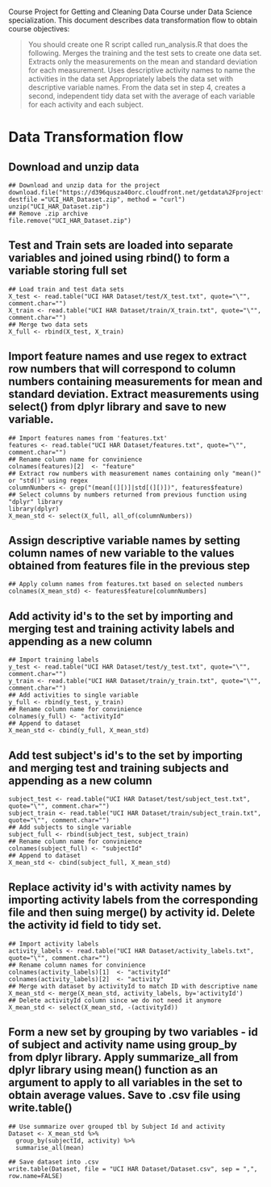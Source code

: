 Course Project for Getting and Cleaning Data Course under Data Science specialization.
This document describes data transformation flow to obtain course objectives:
> You should create one R script called run_analysis.R that does the following.
>  Merges the training and the test sets to create one data set.
>  Extracts only the measurements on the mean and standard deviation for each measurement.
>  Uses descriptive activity names to name the activities in the data set
>  Appropriately labels the data set with descriptive variable names.
>  From the data set in step 4, creates a second, independent tidy data set with the average of each variable for each activity and each subject.

# Data Transformation flow

## Download and unzip data
```
## Download and unzip data for the project
download.file("https://d396qusza40orc.cloudfront.net/getdata%2Fprojectfiles%2FUCI%20HAR%20Dataset.zip", destfile ="UCI_HAR_Dataset.zip", method = "curl")
unzip("UCI_HAR_Dataset.zip")
## Remove .zip archive
file.remove("UCI_HAR_Dataset.zip")
```

## Test and Train sets are loaded into separate variables and joined using rbind() to form a variable storing full set
```
## Load train and test data sets
X_test <- read.table("UCI HAR Dataset/test/X_test.txt", quote="\"", comment.char="")
X_train <- read.table("UCI HAR Dataset/train/X_train.txt", quote="\"", comment.char="")
## Merge two data sets
X_full <- rbind(X_test, X_train)
```

## Import feature names and use regex to extract row numbers that will correspond to column numbers containing measurements for mean and standard deviation. Extract measurements using select() from dplyr library and save to new variable.
```
## Import features names from 'features.txt'
features <- read.table("UCI HAR Dataset/features.txt", quote="\"", comment.char="")
## Rename column name for convinience
colnames(features)[2]  <- "feature"
## Extract row numbers with measurement names containing only "mean()" or "std()" using regex
columnNumbers <- grep("(mean[(][)]|std[(][)])", features$feature)
## Select columns by numbers returned from previous function using "dplyr" library
library(dplyr)
X_mean_std <- select(X_full, all_of(columnNumbers))
```

## Assign descriptive variable names by setting column names of new variable to the values obtained from features file in the previous step
```
## Apply column names from features.txt based on selected numbers
colnames(X_mean_std) <- features$feature[columnNumbers]
```
## Add activity id's to the set by importing and merging test and training activity labels and appending as a new column
```
## Import training labels
y_test <- read.table("UCI HAR Dataset/test/y_test.txt", quote="\"", comment.char="")
y_train <- read.table("UCI HAR Dataset/train/y_train.txt", quote="\"", comment.char="")
## Add activities to single variable
y_full <- rbind(y_test, y_train)
## Rename column name for convinience
colnames(y_full) <- "activityId"
## Append to dataset
X_mean_std <- cbind(y_full, X_mean_std)
```

## Add test subject's id's to the set by importing and merging test and training subjects and appending as a new column
```
subject_test <- read.table("UCI HAR Dataset/test/subject_test.txt", quote="\"", comment.char="")
subject_train <- read.table("UCI HAR Dataset/train/subject_train.txt", quote="\"", comment.char="")
## Add subjects to single variable
subject_full <- rbind(subject_test, subject_train)
## Rename column name for convinience
colnames(subject_full) <- "subjectId"
## Append to dataset
X_mean_std <- cbind(subject_full, X_mean_std)
```

## Replace activity id's with activity names by importing activity labels from the corresponding file and then suing merge() by activity id. Delete the activity id field to tidy set.
```
## Import activity labels
activity_labels <- read.table("UCI HAR Dataset/activity_labels.txt", quote="\"", comment.char="")
## Rename column names for convinience
colnames(activity_labels)[1]  <- "activityId"
colnames(activity_labels)[2]  <- "activity"
## Merge with dataset by activityId to match ID with descriptive name
X_mean_std <- merge(X_mean_std, activity_labels, by='activityId')
## Delete activityId column since we do not need it anymore
X_mean_std <- select(X_mean_std, -(activityId))
```

## Form a new set by grouping by two variables - id of subject and activity name using group_by from dplyr library. Apply summarize_all from dplyr library using mean() function as an argument to apply to all variables in the set to obtain average values. Save to .csv file using write.table()

```
## Use summarize over grouped tbl by Subject Id and activity
Dataset <- X_mean_std %>%
  group_by(subjectId, activity) %>%
  summarise_all(mean) 

## Save dataset into .csv
write.table(Dataset, file = "UCI HAR Dataset/Dataset.csv", sep = ",", row.name=FALSE)
```